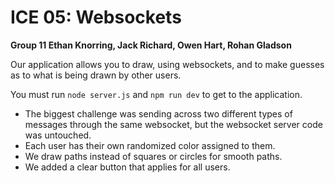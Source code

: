 # ICE 05: Websockets

**Group 11
Ethan Knorring, Jack Richard, Owen Hart, Rohan Gladson**

Our application allows you to draw, using websockets, and to make guesses 
as to what is being drawn by other users.

You must run `node server.js` and `npm run dev` to get to the application.

- The biggest challenge was sending across two different types of messages through
the same websocket, but the websocket server code was untouched.
- Each user has their own randomized color assigned to them.
- We draw paths instead of squares or circles for smooth paths.
- We added a clear button that applies for all users.
